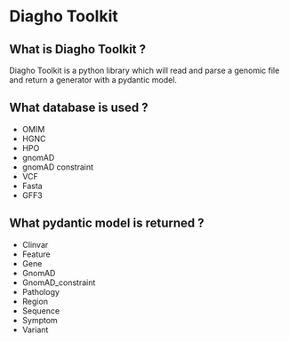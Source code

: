# Diagho Toolkit

## What is Diagho Toolkit ?

Diagho Toolkit is a python library which will read and parse a genomic file and return a generator with a pydantic model.

## What database is used ?

- OMIM
- HGNC
- HPO
- gnomAD
- gnomAD constraint
- VCF
- Fasta
- GFF3

## What pydantic model is returned ?

- Clinvar
- Feature
- Gene
- GnomAD
- GnomAD_constraint
- Pathology
- Region
- Sequence
- Symptom
- Variant
